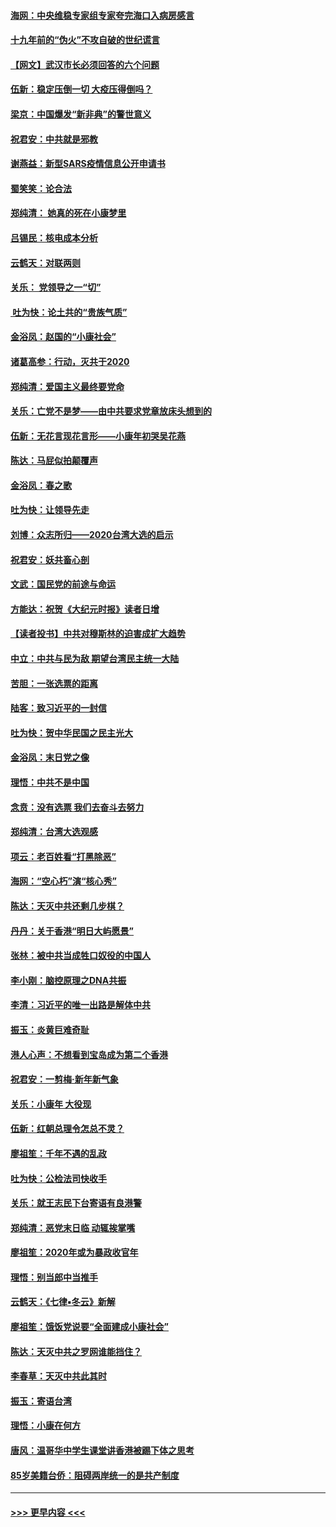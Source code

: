 #### [海网：中央维稳专家组专家夸完海口入病房感言](../pages/nsc993/n11815138.md?t=01232311) 
#### [十九年前的“伪火”不攻自破的世纪谎言](../pages/nsc993/n11813238.md?t=01232311) 
#### [【网文】武汉市长必须回答的六个问题](../pages/nsc993/n11813848.md?t=01232311) 
#### [伍新：稳定压倒一切 大疫压得倒吗？](../pages/nsc993/n11812634.md?t=01232311) 
#### [梁京：中国爆发“新非典”的警世意义](../pages/nsc993/n11812554.md?t=01232311) 
#### [祝君安：中共就是邪教](../pages/nsc993/n11812431.md?t=01232311) 
#### [谢燕益：新型SARS疫情信息公开申请书](../pages/nsc993/n11808840.md?t=01232311) 
#### [蜀笑笑：论合法](../pages/nsc993/n11808064.md?t=01232311) 
#### [郑纯清： 她真的死在小康梦里](../pages/nsc993/n11806623.md?t=01232311) 
#### [吕锡民：核电成本分析](../pages/nsc993/n11806284.md?t=01232311) 
#### [云鹤天：对联两则](../pages/nsc993/n11805957.md?t=01232311) 
#### [关乐： 党领导之一“切”](../pages/nsc993/n11804505.md?t=01232311) 
#### [ 吐为快：论土共的“贵族气质”](../pages/nsc993/n11804490.md?t=01232311) 
#### [金浴凤：赵国的“小康社会”](../pages/nsc993/n11804452.md?t=01232311) 
#### [诸葛高参：行动，灭共于2020](../pages/nsc993/n11804120.md?t=01232311) 
#### [郑纯清：爱国主义最终要党命](../pages/nsc993/n11802197.md?t=01232311) 
#### [关乐：亡党不是梦——由中共要求党章放床头想到的](../pages/nsc993/n11802156.md?t=01232311) 
#### [伍新：无花言现花言形——小康年初哭吴花燕](../pages/nsc993/n11800044.md?t=01232311) 
#### [陈达：马屁似拍颠覆声](../pages/nsc993/n11800010.md?t=01232311) 
#### [金浴凤：春之歌](../pages/nsc993/n11797687.md?t=01232311) 
#### [吐为快：让领导先走](../pages/nsc993/n11797512.md?t=01232311) 
#### [刘博：众志所归——2020台湾大选的启示](../pages/nsc993/n11796878.md?t=01232311) 
#### [祝君安：妖共畜心剖](../pages/nsc993/n11794273.md?t=01232311) 
#### [文武：国民党的前途与命运](../pages/nsc993/n11794198.md?t=01232311) 
#### [方能达：祝贺《大纪元时报》读者日增](../pages/nsc993/n11793807.md?t=01232311) 
#### [【读者投书】中共对穆斯林的迫害成扩大趋势](../pages/nsc993/n11791371.md?t=01232311) 
#### [中立：中共与民为敌 期望台湾民主统一大陆](../pages/nsc993/n11790392.md?t=01232311) 
#### [苦胆：一张选票的距离](../pages/nsc993/n11788914.md?t=01232311) 
#### [陆客：致习近平的一封信](../pages/nsc993/n11788867.md?t=01232311) 
#### [吐为快：贺中华民国之民主光大](../pages/nsc993/n11788618.md?t=01232311) 
#### [金浴凤：末日党之像](../pages/nsc993/n11787475.md?t=01232311) 
#### [理悟：中共不是中国](../pages/nsc993/n11787463.md?t=01232311) 
#### [念贲：没有选票  我们去奋斗去努力](../pages/nsc993/n11787398.md?t=01232311) 
#### [郑纯清：台湾大选观感](../pages/nsc993/n11786210.md?t=01232311) 
#### [项云：老百姓看“打黑除恶”](../pages/nsc993/n11785398.md?t=01232311) 
#### [海网：“空心朽”演“核心秀”](../pages/nsc993/n11783874.md?t=01232311) 
#### [陈达：天灭中共还剩几步棋？](../pages/nsc993/n11783719.md?t=01232311) 
#### [丹丹：关于香港“明日大屿愿景”](../pages/nsc993/n11783273.md?t=01232311) 
#### [张林：被中共当成牲口奴役的中国人](../pages/nsc993/n11782397.md?t=01232311) 
#### [李小刚：脑控原理之DNA共振](../pages/nsc993/n11780962.md?t=01232311) 
#### [李清：习近平的唯一出路是解体中共](../pages/nsc993/n11780866.md?t=01232311) 
#### [振玉：炎黄巨难奇耻](../pages/nsc993/n11779632.md?t=01232311) 
#### [港人心声：不想看到宝岛成为第二个香港](../pages/nsc993/n11778817.md?t=01232311) 
#### [祝君安：一剪梅‧新年新气象](../pages/nsc993/n11776340.md?t=01232311) 
#### [关乐：小康年 大役现](../pages/nsc993/n11774213.md?t=01232311) 
#### [伍新：红朝总理令怎总不灵？](../pages/nsc993/n11770813.md?t=01232311) 
#### [廖祖笙：千年不遇的乱政](../pages/nsc993/n11770373.md?t=01232311) 
#### [吐为快：公检法司快收手](../pages/nsc993/n11770359.md?t=01232311) 
#### [关乐：就王志民下台寄语有良港警](../pages/nsc993/n11769903.md?t=01232311) 
#### [郑纯清：恶党末日临 动辄挨掌嘴](../pages/nsc993/n11769356.md?t=01232311) 
#### [廖祖笙：2020年或为暴政收官年](../pages/nsc993/n11768216.md?t=01232311) 
#### [理悟：别当郎中当推手](../pages/nsc993/n11768243.md?t=01232311) 
#### [云鹤天：《七律▪冬云》新解](../pages/nsc993/n11768204.md?t=01232311) 
#### [廖祖笙：饿饭党说要“全面建成小康社会”](../pages/nsc993/n11767482.md?t=01232311) 
#### [陈达：天灭中共之罗网谁能挡住？](../pages/nsc993/n11767465.md?t=01232311) 
#### [李春草：天灭中共此其时](../pages/nsc993/n11767452.md?t=01232311) 
#### [振玉：寄语台湾](../pages/nsc993/n11767432.md?t=01232311) 
#### [理悟：小康在何方](../pages/nsc993/n11767394.md?t=01232311) 
#### [唐风：温哥华中学生课堂讲香港被踢下体之思考](../pages/nsc993/n11766848.md?t=01232311) 
#### [85岁美籍台侨：阻碍两岸统一的是共产制度](../pages/nsc993/n11765043.md?t=01232311) 

----
#### [ >>> 更早内容 <<< ](../indexes/nsc993-earlier.md)
